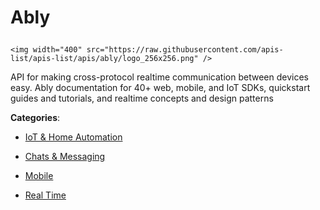 # Ably<p align="center">
    <img width="400" src="https://raw.githubusercontent.com/apis-list/apis-list/apis/ably/logo_256x256.png" />
</p>

API for making cross-protocol realtime communication between devices easy.  Ably documentation for 40+ web, mobile, and IoT SDKs, quickstart guides and tutorials, and realtime concepts and design patterns

**Categories**:

- [IoT & Home Automation](https://github/apis-list/apis-list#iot-and-home-automation)

- [Chats & Messaging](https://github/apis-list/apis-list#chats-and-messaging)

- [Mobile](https://github/apis-list/apis-list#mobile)

- [Real Time](https://github/apis-list/apis-list#real-time)






